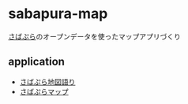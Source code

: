 # sabapura-map

[さばぷら](https://sabapura.com/)のオープンデータを使ったマップアプリづくり

## application

- [さばぷら地図語り](https://code4sabae.github.io/sabapura-map/)
- [さばぷらマップ](https://code4sabae.github.io/sabapura-map/map.html)
